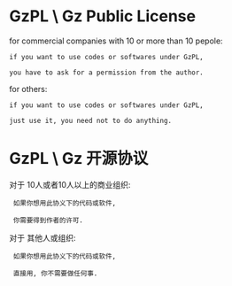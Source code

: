 # GzPL \ Gz Public License

for commercial companies with 10 or more than 10 pepole:

    if you want to use codes or softwares under GzPL,
    
    you have to ask for a permission from the author.
    
for others:

    if you want to use codes or softwares under GzPL,
    
    just use it, you need not to do anything.



# GzPL \ Gz 开源协议
  
对于 10人或者10人以上的商业组织:

     如果你想用此协义下的代码或软件,
     
     你需要得到作者的许可.
     

对于 其他人或组织:

     如果你想用此协义下的代码或软件,
     
     直接用, 你不需要做任何事.
